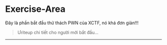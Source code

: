 # Exercise-Area

Đây là phần bắt đầu thử thách PWN của XCTF, nó khá đơn giản!!! 

>Ưriteup chi tiết cho người mới bắt đầu...

---------------------------------------------------------
